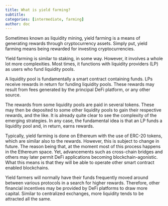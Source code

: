 ```yaml
---
title: What is yield farming?
subtitle: 
categories: [intermediate, farming]
author: doc
---
```


Sometimes known as liquidity mining, yield farming is a means of generating rewards through cryptocurrency assets. Simply put, yield farming means being rewarded for investing cryptocurrencies.

Yield farming is similar to staking, in some way. However, it involves a whole lot more complexities. Most times, it functions with liquidity providers (LP) as users who fund liquidity pools.

A liquidity pool is fundamentally a smart contract containing funds. LPs receive rewards in return for funding liquidity pools. These rewards may result from fees generated by the principal DeFi platform, or any other source.

The rewards from some liquidity pools are paid in several tokens. These may then be deposited to some other liquidity pools to gain their respective rewards, and the like. It is already quite clear to see the complexity of the emerging strategies. In any case, the fundamental idea is that an LP funds a liquidity pool and, in return, earns rewards.

Typically, yield farming is done on Ethereum with the use of ERC-20 tokens, which are similar also to the rewards. However, this is subject to change in future. The reason being that, at the moment most of this process happens in the Ethereum space. Yet, advancements such as cross-chain bridges and others may later permit DeFi applications becoming blockchain-agonistic. What this means is that they will be able to operate other smart contract enabled blockchains.

Yield farmers will normally have their funds frequently moved around between various protocols in a search for higher rewards. Therefore, other financial incentives may be provided by DeFi platforms to draw more capital. Similar to centralized exchanges, more liquidity tends to be attracted all the same.
